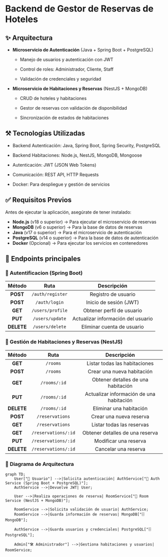 # Backend de Gestor de Reservas de Hoteles

## ✨ Arquitectura

 - **Microservicio de Autenticación** (Java + Spring Boot + PostgreSQL)

   - Manejo de usuarios y autenticación con JWT

   - Control de roles: Administrador, Cliente, Staff

   - Validación de credenciales y seguridad

 - **Microservicio de Habitaciones y Reservas** (NestJS + MongoDB)

   - CRUD de hoteles y habitaciones

   - Gestor de reservas con validación de disponibilidad

   - Sincronización de estados de habitaciones

## ⚒️ Tecnologías Utilizadas

 - Backend Autenticación: Java, Spring Boot, Spring Security, PostgreSQL

 - Backend Habitaciones: Node.js, NestJS, MongoDB, Mongoose

 - Autenticación: JWT (JSON Web Tokens)

 - Comunicación: REST API, HTTP Requests

 - Docker: Para despliegue y gestión de servicios

## ✅ Requisitos Previos

Antes de ejecutar la aplicación, asegúrate de tener instalado:

- **Node.js** (v18 o superior) → Para ejecutar el microservicio de reservas
- **MongoDB** (v6 o superior) → Para la base de datos de reservas
- **Java** (v17 o superior) → Para el microservicio de autenticación
- **PostgreSQL** (v14 o superior) → Para la base de datos de autenticación
- **Docker** (Opcional) → Para ejecutar los servicios en contenedores


## 🚀 Endpoints principales

### **🔐 Autentificacion** (Spring Boot)

| Método  | Ruta            | Descripción                        |
|:-------:|:--------------:|:----------------------------------:|
| **POST**   | `/auth/register` | Registro de usuario              |
| **POST**   | `/auth/login`    | Inicio de sesión (JWT)           |
| **GET**    | `/users/profile` | Obtener perfil de usuario        |
| **PUT**    | `/users/update`  | Actualizar información del usuario |
| **DELETE** | `/users/delete`  | Eliminar cuenta de usuario       |

### **🏨 Gestión de Habitaciones y Reservas**  (NestJS)

| Método  | Ruta               | Descripción                                |
|:-------:|:------------------:|:-----------------------------------------:|
| **GET**    | `/rooms`             | Listar todas las habitaciones           |
| **POST**   | `/rooms`             | Crear una nueva habitación              |
| **GET**    | `/rooms/:id`         | Obtener detalles de una habitación      |
| **PUT**    | `/rooms/:id`         | Actualizar información de una habitación |
| **DELETE** | `/rooms/:id`         | Eliminar una habitación                 |
| **POST**   | `/reservations`      | Crear una nueva reserva                 |
| **GET**    | `/reservations`      | Listar todas las reservas               |
| **GET**    | `/reservations/:id`  | Obtener detalles de una reserva         |
| **PUT**    | `/reservations/:id`  | Modificar una reserva                   |
| **DELETE** | `/reservations/:id`  | Cancelar una reserva                    |


### 📌 **Diagrama de Arquitectura**  

```mermaid
graph TD;
    User["🧑 Usuario"] -->|Solicita autenticación| AuthService["🔐 Auth Service (Spring Boot + PostgreSQL)"];
    AuthService -->|Devuelve JWT| User;
    
    User -->|Realiza operaciones de reserva| RoomService["🏨 Room Service (NestJS + MongoDB)"];
    
    RoomService -->|Solicita validación de usuario| AuthService;
    RoomService -->|Guarda información de reservas| MongoDB["🗄️ MongoDB"];
    
    AuthService -->|Guarda usuarios y credenciales| PostgreSQL["🗄️ PostgreSQL"];

    Admin["🛠️ Administrador"] -->|Gestiona habitaciones y usuarios| RoomService;


